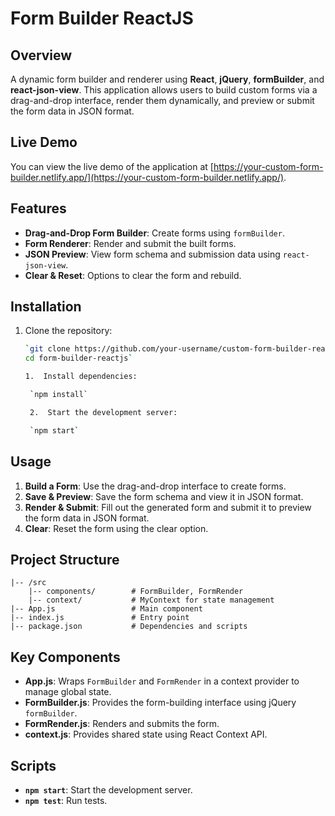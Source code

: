 # Form Builder ReactJS

## Overview
A dynamic form builder and renderer using **React**, **jQuery**, **formBuilder**, and **react-json-view**. This application allows users to build custom forms via a drag-and-drop interface, render them dynamically, and preview or submit the form data in JSON format.

## Live Demo

You can view the live demo of the application at [https://your-custom-form-builder.netlify.app/](https://your-custom-form-builder.netlify.app/).


## Features
- **Drag-and-Drop Form Builder**: Create forms using `formBuilder`.
- **Form Renderer**: Render and submit the built forms.
- **JSON Preview**: View form schema and submission data using `react-json-view`.
- **Clear & Reset**: Options to clear the form and rebuild.

## Installation

1. Clone the repository:
   ```bash
   `git clone https://github.com/your-username/custom-form-builder-reactjs.git
   cd form-builder-reactjs`

   1.  Install dependencies:

    `npm install`

    2.  Start the development server:

    `npm start`

Usage
-----

1.  **Build a Form**: Use the drag-and-drop interface to create forms.
2.  **Save & Preview**: Save the form schema and view it in JSON format.
3.  **Render & Submit**: Fill out the generated form and submit it to preview the form data in JSON format.
4.  **Clear**: Reset the form using the clear option.

Project Structure
-----------------

    
    |-- /src
        |-- components/        # FormBuilder, FormRender
        |-- context/           # MyContext for state management
    |-- App.js                 # Main component
    |-- index.js               # Entry point
    |-- package.json           # Dependencies and scripts



Key Components
--------------

-   **App.js**: Wraps `FormBuilder` and `FormRender` in a context provider to manage global state.
-   **FormBuilder.js**: Provides the form-building interface using jQuery `formBuilder`.
-   **FormRender.js**: Renders and submits the form.
-   **context.js**: Provides shared state using React Context API.

Scripts
-------

-   **`npm start`**: Start the development server.
-   **`npm test`**: Run tests.

   
